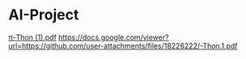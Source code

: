 # AI-Project
[π-Thon (1).pdf](https://github.com/user-attachments/files/18226222/-Thon.1.pdf)
https://docs.google.com/viewer?url=https://github.com/user-attachments/files/18226222/-Thon.1.pdf

